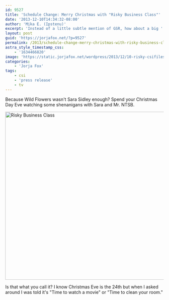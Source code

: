 ```yaml
---
id: 9527
title: 'Schedule Change: Merry Christmas with "Risky Business Class"'
date: '2013-12-10T14:34:32-08:00'
author: 'Mika E. (Ipstenu)'
excerpt: 'Instead of a little subtle mention of GSR, how about a big ''ol episode for Sara and her ex? Yikes! Merry Christmas?'
layout: post
guid: 'https://jorjafox.net/?p=9527'
permalink: /2013/schedule-change-merry-christmas-with-risky-business-class/
astra_style_timestamp_css:
    - '1634466820'
image: 'https://static.jorjafox.net/wordpress/2013/12/10-risky-csifiles01.jpg'
categories:
    - 'Jorja Fox'
tags:
    - csi
    - 'press release'
    - tv
---
```


Because Wild Flowers wasn't Sara Sidley enough? Spend your Christmas Day Eve watching some shenanigans with Sara and Mr. NTSB.

<img class="aligncenter size-full wp-image-9528" alt="Risky Business Class" src="//static.jorjafox.net/wordpress/2013/12/10-risky-csifiles01.jpg" width="800" height="533" />

Is that what you call it? I know Christmas Eve is the 24th but when I asked around I was told it's "Time to watch a movie" or "Time to clean your room."
